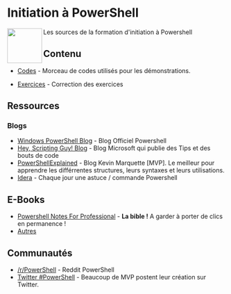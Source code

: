 # Initiation à PowerShell

[<img src="https://github.com/PowerShell/PowerShell/raw/master/assets/Powershell_256.png" align="left" width="80">](https://msdn.microsoft.com/en-us/powershell/)

Les sources de la formation d'initiation à Powershell

## Contenu

* [Codes](https://github.com/SynapsysIT/FormationPS/tree/master/Codes) - Morceau de codes utilisés pour les démonstrations.

* [Exercices](https://github.com/SynapsysIT/FormationPS/tree/master/Exercices) - Correction des exercices

  
## Ressources

### Blogs

- [Windows PowerShell Blog](https://blogs.msdn.microsoft.com/powershell/) - Blog Officiel Powershell
- [Hey, Scripting Guy! Blog](http://blogs.technet.com/b/heyscriptingguy/) - Blog Microsoft qui publie des Tips et des bouts de code
- [PowerShellExplained](https://powershellexplained.com) - Blog Kevin Marquette [MVP]. Le meilleur pour apprendre les différrentes structures, leurs syntaxes et leurs utilisations.
- [Idera](https://community.idera.com/database-tools/powershell/powertips/b/tips) - Chaque jour une astuce / commande Powershell

## E-Books

- [Powershell Notes For Professional](https://github.com/SynapsysIT/FormationPS/raw/master/EBooks/PowerShellNotesForProfessionals.pdf) - **La bible !** A garder à porter de clics en permanence !
- [Autres](https://github.com/SynapsysIT/FormationPS/tree/master/EBooks)

## Communautés

- [/r/PowerShell](http://www.reddit.com/r/powershell) - Reddit PowerShell
- [Twitter #PowerShell](https://twitter.com/search?q=%23PowerShell&src=hash) - Beaucoup de MVP postent leur création sur Twitter.

